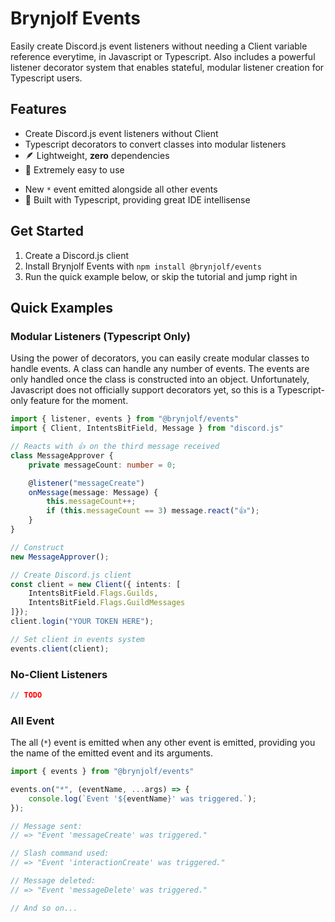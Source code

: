 # Brynjolf Events
Easily create Discord.js event listeners without needing a Client variable reference everytime, in Javascript or Typescript. Also includes a powerful listener decorator system that enables stateful, modular listener creation for Typescript users.

## Features
- Create Discord.js event listeners without Client
- Typescript decorators to convert classes into modular listeners
- 🪶 Lightweight, **zero** dependencies
- 🍰 Extremely easy to use
<!-- - 🧩 Fully documented -->
- New `*` event emitted alongside all other events
- 🧠 Built with Typescript, providing great IDE intellisense

## Get Started
1. Create a Discord.js client
2. Install Brynjolf Events with `npm install @brynjolf/events`
3. Run the quick example below, or skip the tutorial and jump right in

## Quick Examples
### Modular Listeners (Typescript Only)
Using the power of decorators, you can easily create modular 
classes to handle events. A class can handle any number of events. The events are only handled once the class is constructed into an object. Unfortunately, Javascript does not officially support decorators yet, so this is a Typescript-only 
feature for the moment.

```ts
import { listener, events } from "@brynjolf/events"
import { Client, IntentsBitField, Message } from "discord.js"

// Reacts with 👍 on the third message received
class MessageApprover {
    private messageCount: number = 0;

    @listener("messageCreate")
    onMessage(message: Message) {
        this.messageCount++;
        if (this.messageCount == 3) message.react("👍");
    }
}

// Construct
new MessageApprover();

// Create Discord.js client
const client = new Client({ intents: [
    IntentsBitField.Flags.Guilds,
    IntentsBitField.Flags.GuildMessages
]});
client.login("YOUR TOKEN HERE");

// Set client in events system
events.client(client);
```

### No-Client Listeners
```js
// TODO
```

### All Event
The all (`*`) event is emitted when any other event is emitted, 
providing you the name of the emitted event and its arguments.

```js
import { events } from "@brynjolf/events"

events.on("*", (eventName, ...args) => {
    console.log(`Event '${eventName}' was triggered.`);
});

// Message sent:
// => "Event 'messageCreate' was triggered."

// Slash command used:
// => "Event 'interactionCreate' was triggered."

// Message deleted:
// => "Event 'messageDelete' was triggered."

// And so on...
```